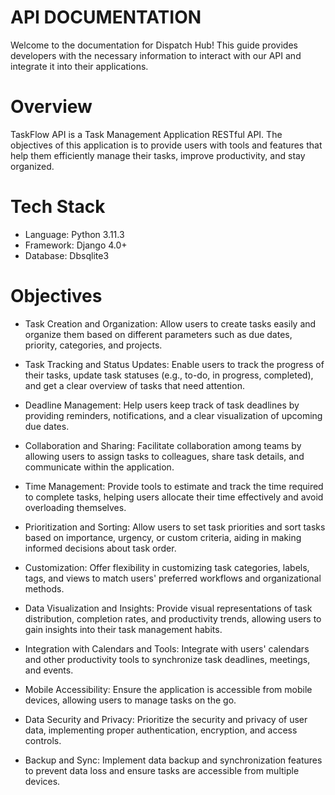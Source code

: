 # API DOCUMENTATION

Welcome to the documentation for Dispatch Hub! This guide provides developers with the necessary information to interact with our API and integrate it into their applications.

# Overview  
TaskFlow API is a Task Management Application RESTful API. The objectives of this application is to provide users with tools and features that help them efficiently manage their tasks, improve productivity, and stay organized.

# Tech Stack
- Language: Python 3.11.3
- Framework: Django 4.0+
- Database: Dbsqlite3

# Objectives

- Task Creation and Organization:
Allow users to create tasks easily and organize them based on different parameters such as due dates, priority, categories, and projects.

- Task Tracking and Status Updates:
Enable users to track the progress of their tasks, update task statuses (e.g., to-do, in progress, completed), and get a clear overview of tasks that need attention.

- Deadline Management:
Help users keep track of task deadlines by providing reminders, notifications, and a clear visualization of upcoming due dates.

- Collaboration and Sharing:
Facilitate collaboration among teams by allowing users to assign tasks to colleagues, share task details, and communicate within the application.

- Time Management:
Provide tools to estimate and track the time required to complete tasks, helping users allocate their time effectively and avoid overloading themselves.

- Prioritization and Sorting:
Allow users to set task priorities and sort tasks based on importance, urgency, or custom criteria, aiding in making informed decisions about task order.

- Customization:
Offer flexibility in customizing task categories, labels, tags, and views to match users' preferred workflows and organizational methods.

- Data Visualization and Insights:
Provide visual representations of task distribution, completion rates, and productivity trends, allowing users to gain insights into their task management habits.

- Integration with Calendars and Tools:
Integrate with users' calendars and other productivity tools to synchronize task deadlines, meetings, and events.

- Mobile Accessibility:
Ensure the application is accessible from mobile devices, allowing users to manage tasks on the go.

- Data Security and Privacy:
Prioritize the security and privacy of user data, implementing proper authentication, encryption, and access controls.

- Backup and Sync:
Implement data backup and synchronization features to prevent data loss and ensure tasks are accessible from multiple devices.

